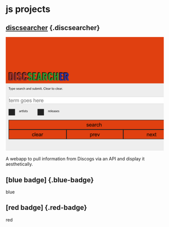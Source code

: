 
# js projects

## [discsearcher](https://dteli.github.io/discsearcher/) {.discsearcher}

![the search pane](/img/yield/discsearcher.png)

A webapp to pull information from Discogs via an API and display it aesthetically.


## [blue badge] {.blue-badge}

blue



## [red badge] {.red-badge}

red



